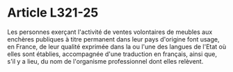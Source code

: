 # Article L321-25

Les personnes exerçant l'activité de ventes volontaires de meubles aux enchères publiques à titre permanent dans leur pays d'origine font usage, en France, de leur qualité exprimée dans la ou l'une des langues de l'Etat où elles sont établies, accompagnée d'une traduction en français, ainsi que, s'il y a lieu, du nom de l'organisme professionnel dont elles relèvent.
